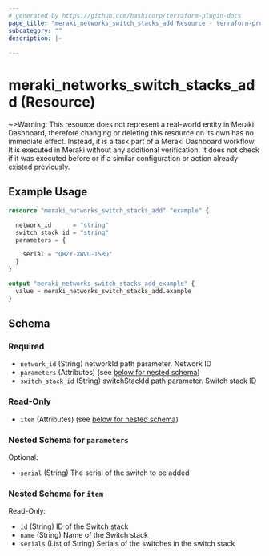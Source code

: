 ```yaml
---
# generated by https://github.com/hashicorp/terraform-plugin-docs
page_title: "meraki_networks_switch_stacks_add Resource - terraform-provider-meraki"
subcategory: ""
description: |-
  
---
```


# meraki_networks_switch_stacks_add (Resource)



~>Warning: This resource does not represent a real-world entity in Meraki Dashboard, therefore changing or deleting this resource on its own has no immediate effect. Instead, it is a task part of a Meraki Dashboard workflow. It is executed in Meraki without any additional verification. It does not check if it was executed before or if a similar configuration or action 
already existed previously.

## Example Usage

```terraform
resource "meraki_networks_switch_stacks_add" "example" {

  network_id      = "string"
  switch_stack_id = "string"
  parameters = {

    serial = "QBZY-XWVU-TSRQ"
  }
}

output "meraki_networks_switch_stacks_add_example" {
  value = meraki_networks_switch_stacks_add.example
}
```

<!-- schema generated by tfplugindocs -->
## Schema

### Required

- `network_id` (String) networkId path parameter. Network ID
- `parameters` (Attributes) (see [below for nested schema](#nestedatt--parameters))
- `switch_stack_id` (String) switchStackId path parameter. Switch stack ID

### Read-Only

- `item` (Attributes) (see [below for nested schema](#nestedatt--item))

<a id="nestedatt--parameters"></a>
### Nested Schema for `parameters`

Optional:

- `serial` (String) The serial of the switch to be added


<a id="nestedatt--item"></a>
### Nested Schema for `item`

Read-Only:

- `id` (String) ID of the Switch stack
- `name` (String) Name of the Switch stack
- `serials` (List of String) Serials of the switches in the switch stack
